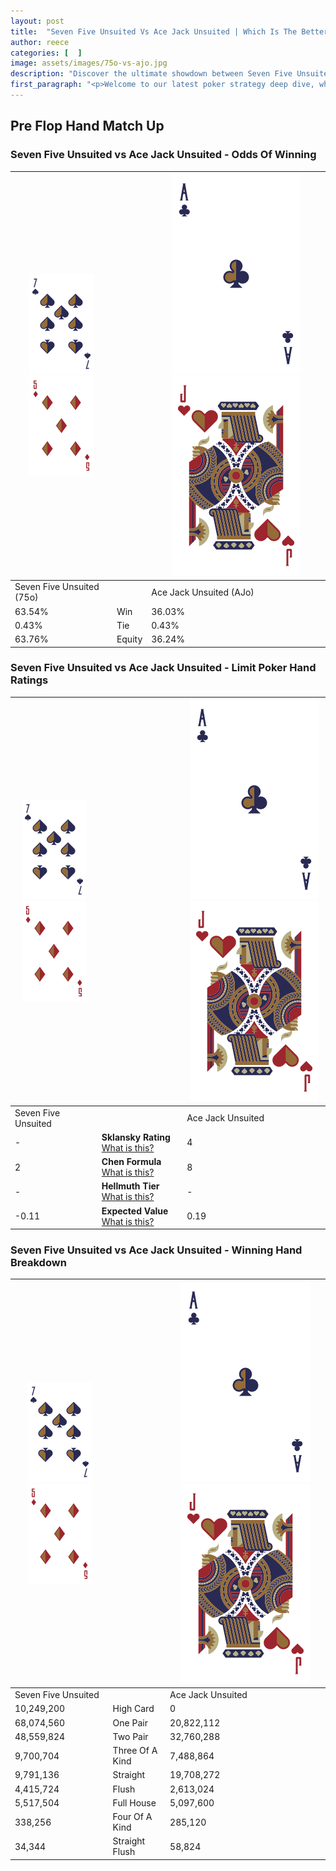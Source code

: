 ```yaml
---
layout: post
title:  "Seven Five Unsuited Vs Ace Jack Unsuited | Which Is The Better Hand In Poker? A Complete Guide"
author: reece
categories: [  ]
image: assets/images/75o-vs-ajo.jpg
description: "Discover the ultimate showdown between Seven Five Unsuited and Ace Jack Unsuited in poker! Uncover the odds, strategies, and scenarios where one hand triumphs over the other. Get ready to up your poker game with this thrilling analysis."
first_paragraph: "<p>Welcome to our latest poker strategy deep dive, where we're pitting two distinct hands against each other in a high-stakes showdown: Seven Five Unsuited vs Ace Jack Unsuited.</p><p>In the dynamic world of poker, every decision counts, and knowing which hand holds the upper hand is key to your success at the table.</p><p>In this article, we'll dissect these two hands, explore the scenarios where one dominates the other, and equip you with the knowledge to make strategic choices that can tip the odds in your favor.</p><p>Get ready to unravel the intriguing dynamics of these poker hands and elevate your game to new heights.</p>"
---
```




[comment]: # (sp0)

## Pre Flop Hand Match Up

<div class="table hand-ratings" markdown="1"> 



### Seven Five Unsuited vs Ace Jack Unsuited - Odds Of Winning


    
| ![image info](assets/images/hand1/7.png) ![image info](assets/images/hand1/5o.png) |  | ![image info](assets/images/hand2/A.png) ![image info](assets/images/hand2/Jo.png) |
| -------- | -------- | -------- |
| Seven Five Unsuited (75o) |  | Ace Jack Unsuited (AJo) |
| 63.54% | Win | 36.03% |
| 0.43% | Tie | 0.43% |
| 63.76% | Equity | 36.24% |




[comment]: # (sp1)



### Seven Five Unsuited vs Ace Jack Unsuited - Limit Poker Hand Ratings


    
| ![image info](assets/images/hand1/7.png) ![image info](assets/images/hand1/5o.png) |  | ![image info](assets/images/hand2/A.png) ![image info](assets/images/hand2/Jo.png) |
| -------- | -------- | -------- |
| Seven Five Unsuited |  | Ace Jack Unsuited |
| - | **Sklansky Rating** [What is this?](/sklansky-rating-explained) | 4 |
| 2 | **Chen Formula** [What is this?](/chen-formula-explained) | 8 |
| - | **Hellmuth Tier** [What is this?](/Hellmuth-tier-explained) | - |
| -0.11 | **Expected Value** [What is this?](/expected-value-explained) | 0.19 |




[comment]: # (sp2)



### Seven Five Unsuited vs Ace Jack Unsuited - Winning Hand Breakdown


    
| ![image info](assets/images/hand1/7.png) ![image info](assets/images/hand1/5o.png) |  | ![image info](assets/images/hand2/A.png) ![image info](assets/images/hand2/Jo.png) |
| -------- | -------- | -------- |
| Seven Five Unsuited |  | Ace Jack Unsuited |
| 10,249,200 | High Card | 0 |
| 68,074,560 | One Pair | 20,822,112 |
| 48,559,824 | Two Pair | 32,760,288 |
| 9,700,704 | Three Of A Kind | 7,488,864 |
| 9,791,136 | Straight | 19,708,272 |
| 4,415,724 | Flush | 2,613,024 |
| 5,517,504 | Full House | 5,097,600 |
| 338,256 | Four Of A Kind | 285,120 |
| 34,344 | Straight Flush | 58,824 |




[comment]: # (sp3)



</div>

[comment]: # (sp4)



[comment]: # (sp5)

